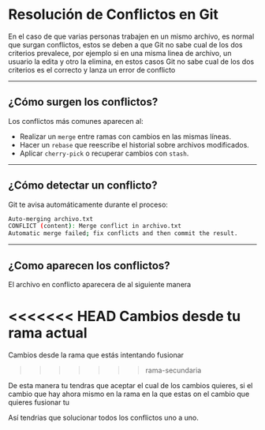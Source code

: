# Resolución de Conflictos en Git

En el caso de que varias personas trabajen en un mismo archivo, es normal que surgan conflictos, estos se deben a que Git no sabe cual de los dos criterios prevalece, por ejemplo si en una misma linea de archivo, un usuario la edita y otro la elimina, en estos casos Git no sabe cual de los dos criterios es el correcto y lanza un error de conflicto

---

## ¿Cómo surgen los conflictos?

Los conflictos más comunes aparecen al:

- Realizar un `merge` entre ramas con cambios en las mismas líneas.
- Hacer un `rebase` que reescribe el historial sobre archivos modificados.
- Aplicar `cherry-pick` o recuperar cambios con `stash`.

---

## ¿Cómo detectar un conflicto?

Git te avisa automáticamente durante el proceso:

```bash
Auto-merging archivo.txt
CONFLICT (content): Merge conflict in archivo.txt
Automatic merge failed; fix conflicts and then commit the result.

```

---

## ¿Como aparecen los conflictos?

El archivo en conflicto aparecera de al siguiente manera

<<<<<<< HEAD
Cambios desde tu rama actual
=======
Cambios desde la rama que estás intentando fusionar
>>>>>>> rama-secundaria

De esta manera tu tendras que aceptar el cual de los cambios quieres, si el cambio
que hay ahora mismo en la rama en la que estas on el cambio que quieres fusionar tu

Así tendrias que solucionar todos los conflictos uno a uno.
